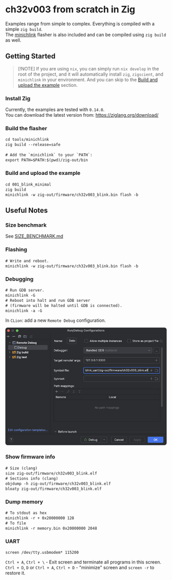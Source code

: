# ch32v003 from scratch in Zig

Examples range from simple to complex. Everything is compiled with a simple `zig build`. \
The [minichlink](tools/minichlink) flasher is also included and can be
compiled using `zig build` as well.

## Getting Started

> \[!NOTE\]
> If you are using `nix`, you can simply run `nix develop` in the root of the project, and it will automatically install
> `zig`, `zigscient`, and `minichlink` in your environment.
> And you can skip to the [Build and upload the example](#build-and-upload-the-example) section.

### Install Zig

Currently, the examples are tested with `0.14.0`.\
You can download the latest version from:
https://ziglang.org/download/

### Build the flasher

```shell
cd tools/minichlink
zig build --release=safe

# Add the `minichlink` to your `PATH`:
export PATH=$PATH:$(pwd)/zig-out/bin
```

### Build and upload the example

```shell
cd 001_blink_minimal
zig build
minichlink -w zig-out/firmware/ch32v003_blink.bin flash -b
```

## Useful Notes

### Size benchmark

See [SIZE_BENCHMARK.md](SIZE_BENCHMARK.md)

### Flashing

```shell
# Write and reboot.
minichlink -w zig-out/firmware/ch32v003_blink.bin flash -b
```

### Debugging

```shell
# Run GDB server.
minichlink -G
# Reboot into halt and run GDB server 
# (firmware will be halted until GDB is connected).
minichlink -a -G
```

In `CLion`: add a new `Remote Debug` configuration.

![clion_debug_configuration.png](.assets/clion_debug_configuration.png)

### Show firmware info

```shell
# Size (clang)
size zig-out/firmware/ch32v003_blink.elf
# Sections info (clang)
objdump -h zig-out/firmware/ch32v003_blink.elf 
bloaty zig-out/firmware/ch32v003_blink.elf
```

### Dump memory

```shell
# To stdout as hex
minichlink -r + 0x20000000 128
# To file
minichlink -r memory.bin 0x20000000 2048
```

### UART

```shell
screen /dev/tty.usbmodem* 115200 
```

`Ctrl + A`, `Ctrl + \` - Exit screen and terminate all programs in this screen. \
`Ctrl + D`, `D` or `Ctrl + A`, `Ctrl + D` - "minimize" screen and `screen -r` to restore it.

